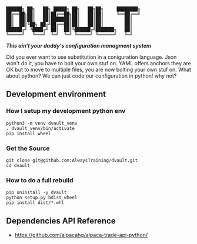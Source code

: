 ```
██████╗ ██╗   ██╗ █████╗ ██╗   ██╗██╗     ████████╗
██╔══██╗██║   ██║██╔══██╗██║   ██║██║     ╚══██╔══╝
██║  ██║██║   ██║███████║██║   ██║██║        ██║
██║  ██║╚██╗ ██╔╝██╔══██║██║   ██║██║        ██║
██████╔╝ ╚████╔╝ ██║  ██║╚██████╔╝███████╗   ██║
╚═════╝   ╚═══╝  ╚═╝  ╚═╝ ╚═════╝ ╚══════╝   ╚═╝
```

***This ain't your daddy's configuration managment system***

Did you ever want to use substitution in a coniguration language.  Json won't
do it, you have to bolt your own stuf on.  YAML offers anchors they are OK but
    to move to multiple files, you are now bolting your own stuf on.  What
    about python?  We can just code our configuration in python! why not?


## Development environment
### How I setup my development python env
```
python3 -m venv dvault_venv
. dvault_venv/bin/activate
pip install wheel
```

### Get the Source
```
git clone git@github.com:AlwaysTraining/dvault.git
cd dvault
```

### How to do a full rebuild
```
pip uninstall -y dvault
python setup.py bdist_wheel
pip install dist/*.whl
```

## Dependencies API Reference
- https://github.com/alpacahq/alpaca-trade-api-python/

